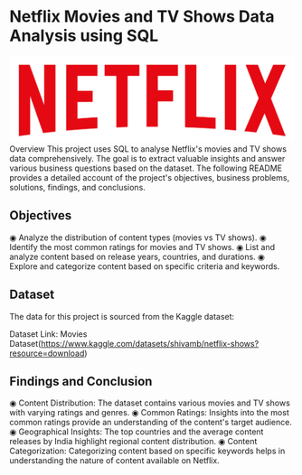 # Netflix Movies and TV Shows Data Analysis using SQL
![Netflix Logo](https://github.com/loyd78/netflix_sql_2025_project/blob/main/Logonetflix.png)
Overview
This project uses SQL to analyse Netflix's movies and TV shows data comprehensively. The goal is to extract valuable insights and answer various business questions based on the dataset. The following README provides a detailed account of the project's objectives, business problems, solutions, findings, and conclusions.

## Objectives
◉ Analyze the distribution of content types (movies vs TV shows). 
◉ Identify the most common ratings for movies and TV shows. 
◉ List and analyze content based on release years, countries, and durations. 
◉ Explore and categorize content based on specific criteria and keywords. 

## Dataset
The data for this project is sourced from the Kaggle dataset:

Dataset Link: Movies Dataset(https://www.kaggle.com/datasets/shivamb/netflix-shows?resource=download)

## Findings and Conclusion

◉ Content Distribution: The dataset contains various movies and TV shows with varying ratings and genres. 
◉ Common Ratings: Insights into the most common ratings provide an understanding of the content's target audience. 
◉ Geographical Insights: The top countries and the average content releases by India highlight regional content distribution. 
◉ Content Categorization: Categorizing content based on specific keywords helps in understanding the nature of content available on Netflix. 
